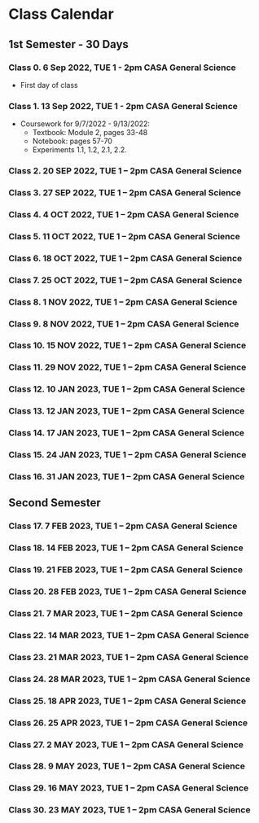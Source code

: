 # Class Calendar

## 1st Semester - 30 Days

### Class 0. 6 Sep 2022, TUE 1 - 2pm CASA General Science

- First day of class

### Class 1. 13 Sep 2022, TUE 1 - 2pm CASA General Science

- Coursework for 9/7/2022 - 9/13/2022:
    - Textbook: Module 2, pages 33-48
    - Notebook: pages 57-70
    - Experiments 1.1, 1.2, 2.1, 2.2.

### Class 2. 20 SEP 2022, TUE 1 – 2pm CASA General Science

### Class 3. 27 SEP 2022, TUE 1 – 2pm CASA General Science

### Class 4. 4 OCT 2022, TUE 1 – 2pm CASA General Science

### Class 5. 11 OCT 2022, TUE 1 – 2pm CASA General Science

### Class 6. 18 OCT 2022, TUE 1 – 2pm CASA General Science

### Class 7. 25 OCT 2022, TUE 1 – 2pm CASA General Science

### Class 8. 1 NOV 2022, TUE 1 – 2pm CASA General Science

### Class 9. 8 NOV 2022, TUE 1 – 2pm CASA General Science

### Class 10. 15 NOV 2022, TUE 1 – 2pm CASA General Science

### Class 11. 29 NOV 2022, TUE 1 – 2pm CASA General Science

### Class 12. 10 JAN 2023, TUE 1 – 2pm CASA General Science

### Class 13. 12 JAN 2023, TUE 1 – 2pm CASA General Science

### Class 14. 17 JAN 2023, TUE 1 – 2pm CASA General Science

### Class 15. 24 JAN 2023, TUE 1 – 2pm CASA General Science

### Class 16. 31 JAN 2023, TUE 1 – 2pm CASA General Science

## Second Semester

### Class 17. 7 FEB 2023, TUE 1 – 2pm CASA General Science

### Class 18. 14 FEB 2023, TUE 1 – 2pm CASA General Science

### Class 19. 21 FEB 2023, TUE 1 – 2pm CASA General Science

### Class 20. 28 FEB 2023, TUE 1 – 2pm CASA General Science

### Class 21. 7 MAR 2023, TUE 1 – 2pm CASA General Science

### Class 22. 14 MAR 2023, TUE 1 – 2pm CASA General Science

### Class 23. 21 MAR 2023, TUE 1 – 2pm CASA General Science

### Class 24. 28 MAR 2023, TUE 1 – 2pm CASA General Science

### Class 25. 18 APR 2023, TUE 1 – 2pm CASA General Science

### Class 26. 25 APR 2023, TUE 1 – 2pm CASA General Science

### Class 27. 2 MAY 2023, TUE 1 – 2pm CASA General Science

### Class 28. 9 MAY 2023, TUE 1 – 2pm CASA General Science

### Class 29. 16 MAY 2023, TUE 1 – 2pm CASA General Science

### Class 30. 23 MAY 2023, TUE 1 – 2pm CASA General Science
